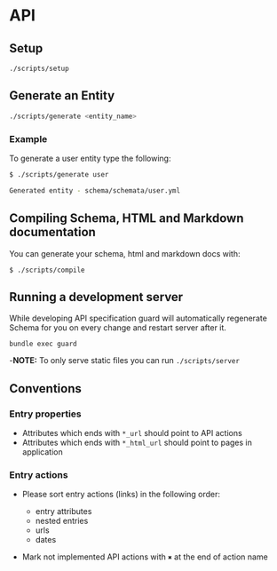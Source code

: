 # API

## Setup

```
./scripts/setup
```

## Generate an Entity

``` sh
./scripts/generate <entity_name>
```

### Example

To generate a user entity type the following:

``` sh
$ ./scripts/generate user

Generated entity - schema/schemata/user.yml
```

## Compiling Schema, HTML and Markdown documentation

You can generate your schema, html and markdown docs with:

```
$ ./scripts/compile
```

## Running a development server

While developing API specification guard will automatically regenerate Schema
for you on every change and restart server after it.

```
bundle exec guard
```

-**NOTE:** To only serve static files you can run `./scripts/server`

## Conventions

### Entry properties

  - Attributes which ends with `*_url` should point to API actions
  - Attributes which ends with `*_html_url` should point to pages in application

### Entry actions

  - Please sort entry actions (links) in the following order:
    - entry attributes
    - nested entries
    - urls
    - dates

  - Mark not implemented API actions with `✖` at the end of action name

